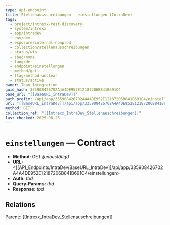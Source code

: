 ```yaml
---
type: api-endpoint
title: Stellenausschreibungen — einstellungen (IntraDev)
tags:
  - project/intrexx-rest-discovery
  - system/intrexx
  - app/intradev
  - env/dev
  - exposure/internal-nonprod
  - collection/stellenausschreibungen
  - status/wip
  - spec/none
  - lang/de
  - endpoint/einstellungen
  - method/get
  - flag/method-unclear
  - status/active
owner: Team Integration
guid_hash: 335908426702A4A4DE952E12187206B841B691C4
base_url: "[[BaseURL_intraDev]]"
path_prefix: /api/app/335908426702A4A4DE952E12187206B841B691C4/einstellungen$4
url: "[[BaseURL_intraDev]]/api/app/335908426702A4A4DE952E12187206B841B691C4/einstellungen"
method: GET
collection_ref: "[[Intrexx_IntraDev_Stellenauschreibungen]]"
last_checked: 2025-08-26
---
```


# `einstellungen` — Contract
- **Method:** GET *(unbestätigt)*  
- **URL:** <[[API_Endpoints/IntraDev/BaseURL_IntraDev]]/api/app/335908426702A4A4DE952E12187206B841B691C4/einstellungen>  
- **Auth:** _tbd_  
- **Query-Params:** _tbd_  
- **Response:** _tbd_

## Relations
Parent:: [[Intrexx_IntraDev_Stellenauschreibungen]]
